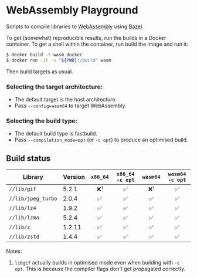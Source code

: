 # WebAssembly Playground

Scripts to compile libraries to [WebAssembly] using [Bazel].

To get (somewhat) reproducible results, run the builds in a Docker container.
To get a shell within the container, run build the image and run it:

```sh
$ docker build -t wasm docker
$ docker run -it -v "${PWD}:/build" wasm
```

Then build targets as usual.

### Selecting the target architecture:

- The default target is the host architecture.
- Pass `--config=wasm64` to target WebAssembly.

### Selecting the build type:
- The default build type is fastbuild.
- Pass `--compilation_mode=opt` (or `-c opt`) to produce an optimised build.

## Build status

| Library            | Version | `x86_64` | `x86_64 -c opt` | `wasm64` | `wasm64 -c opt` |
|--------------------|---------|:--------:|:---------------:|:--------:|:---------------:|
| `//lib/gif`        | 5.2.1   | ❌¹      | ✅              | ❌¹      | ✅              |
| `//lib/jpeg_turbo` | 2.0.4   | ✅       | ✅              | ✅       | ✅              |
| `//lib/lz4`        | 1.9.2   | ✅       | ✅              | ✅       | ✅              |
| `//lib/lzma`       | 5.2.4   | ✅       | ✅              | ✅       | ✅              |
| `//lib/z`          | 1.2.11  | ✅       | ✅              | ✅       | ✅              |
| `//lib/zstd`       | 1.4.4   | ✅       | ✅              | ✅       | ✅              |

Notes:

1. `libgif` actually builds in optimised mode even when building with `-c opt`.
   This is because the compiler flags don't get propagated correctly.

[Bazel]: https://bazel.build
[WebAssembly]: https://webassembly.org
